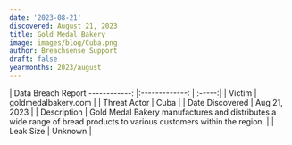 ```yaml
---
date: '2023-08-21'
discovered: August 21, 2023
title: Gold Medal Bakery
image: images/blog/Cuba.png
author: Breachsense Support
draft: false
yearmonths: 2023/august
---
```



| Data Breach Report
------------:     |:-------------:    | :-----:|
| Victim      | goldmedalbakery.com      | 
| Threat Actor      |  Cuba     | 
| Date Discovered      | Aug 21, 2023      | 
| Description      | Gold Medal Bakery manufactures and distributes a wide range of bread products to various customers within the region.      | 
| Leak Size      | Unknown      | 

